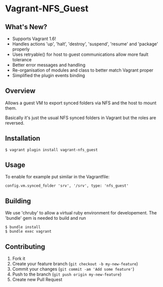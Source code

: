 # Vagrant-NFS_Guest

## What's New?

- Supports Vagrant 1.6!
- Handles actions 'up', 'halt', 'destroy', 'suspend', 'resume' and 'package' properly
- Uses retryable() for host to guest communications allow more fault tolerance
- Better error messages and handling
- Re-organisation of modules and class to better match Vagrant proper
- Simplified the plugin events binding

## Overview

Allows a guest VM to export synced folders via NFS and the host to mount them.

Basically it's just the usual NFS synced folders in Vagrant but the roles are reversed.

## Installation

    $ vagrant plugin install vagrant-nfs_guest

## Usage

To enable for example put similar in the Vagrantfile:

    config.vm.synced_folder 'srv', '/srv', type: 'nfs_guest'

## Building

We use 'chruby' to allow a virtual ruby environment for developement. The 'bundle' gem is needed to build and run

    $ bundle install
    $ bundle exec vagrant
    
## Contributing

1. Fork it
2. Create your feature branch (`git checkout -b my-new-feature`)
3. Commit your changes (`git commit -am 'Add some feature'`)
4. Push to the branch (`git push origin my-new-feature`)
5. Create new Pull Request
